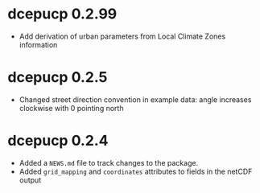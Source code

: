 # dcepucp 0.2.99

* Add derivation of urban parameters from Local Climate Zones information

# dcepucp 0.2.5

* Changed street direction convention in example data: angle increases
  clockwise with 0 pointing north

# dcepucp 0.2.4

* Added a `NEWS.md` file to track changes to the package.
* Added `grid_mapping` and `coordinates` attributes to fields in the netCDF output

